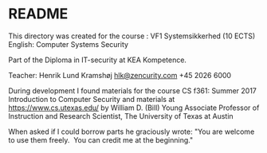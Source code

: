 # README

This directory was created for the course : VF1 Systemsikkerhed (10 ECTS)
English: Computer Systems Security

Part of the Diploma in IT-security at KEA Kompetence.

Teacher: Henrik Lund Kramshøj hlk@zencurity.com +45 2026 6000

During development I found materials for the course CS f361: Summer 2017
Introduction to Computer Security and materials at
https://www.cs.utexas.edu/ by William D. (Bill) Young
Associate Professor of Instruction and Research Scientist,
The University of Texas at Austin

When asked if I could borrow parts he graciously wrote:
"You are welcome to use them freely.  You can credit me at the beginning." 
